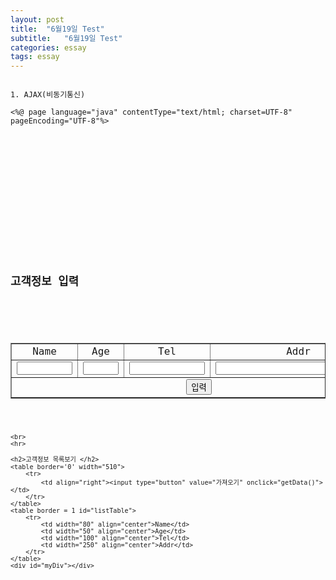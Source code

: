 ```yaml
---
layout: post
title:  "6월19일 Test"
subtitle:   "6월19일 Test"
categories: essay
tags: essay
---
```


<pre><code>
1. AJAX(비동기통신)

<%@ page language="java" contentType="text/html; charset=UTF-8" pageEncoding="UTF-8"%>
<!DOCTYPE html>
<html>
<head>
<meta charset="utf-8">
<title>InputCustomer</title>
<script type="text/javascript" src="../02_jquery_ajax_basic/libs/jquery-1.9.1.min.js"></script>
<script type="text/javascript">
	function insertCustomer(){
		$.ajax({
			type : "GET",
			url : "DataInput.jsp",
			data : {
				name : $("#name").val(),
				age : $("#age").val(),
				tel : $("#tel").val(),
				addr : $("#addr").val()
			},	
			dataType : "text",
			success : function(result){
				if(result == 1){
					alert('입력이 완료됬습니다');
				}else{
					alert('다시입력하세요');
				}
			},
			error : function(){
				alert("error");
			}
		});
	};
	
	function getData(){
		var table = $("#listTable");
		var param = {name : "name", age : "age", tel : "tel", addr : "addr"};
		$.ajax({
			type : "GET",
			url : "DataSelect.jsp",
			data : param,	
			dataType : "xml",
			success : function(data){
/*
				var person = $(data).find("person");
				var str = '<tr><td width="80" align="center">Name</td><td width="50" align="center">Age</td><td width="100" align="center">Tel</td><td width="250" align="center">Addr</td></tr>"table.find("tr:first")';
				for(var i = 0; i < person.length; i++){
					str += "<tr>";
					str += "<td>" + person.eq(i).find("name").text() + "</td>";
					str += "<td>" + person.eq(i).find("age").text() + "</td>";
					str += "<td>" + person.eq(i).find("tel").text() + "</td>";
					str += "<td>" + person.eq(i).find("addr").text() + "</td>";
					str += "</tr>"
				}
				table.html(str);
*/
				
				var person = $(data).find("person");
				$("#listTable").find("tr").not(":first").remove();
				for(var i = 0; i < person.length; i++){
					var name = person.eq(i).find("name").text();
					var age = person.eq(i).find("age").text();
					var tel = person.eq(i).find("tel").text();
					var addr = person.eq(i).find("addr").text();
					$("#listTable").append("<tr><td>" + name + "</td><td>" + age + "</td><td>" + tel + "</td><td>" + addr + "</td></tr>");
				}
			},
			error : function(){
				alert("error");
			}
		});
	};
</script>
</head>

<!-- <body> -->
<body>
	<h2>고객정보 입력 </h2>
	<form name="inForm" method="post">
	<table border = 1>
		<tr>
			<td width="80" align="center">Name</td>
			<td width="50" align="center">Age</td>
			<td width="100" align="center">Tel</td>	
			<td width="250" align="center">Addr</td>
		</tr>
		<tr>
			<td align="center"><input type="text" size="8" name="name" id="name"></td>
			<td align="center"><input type="text" size="4" name="age" id="age"></td>
			<td align="center"><input type="text" size="12" name="tel" id="tel"></td>
			<td align="center"><input type="text" size="30" name="addr" id="addr"></td>
		</tr>
		<tr>
			<td colspan="4" align="center"> 
				<input type="button" value="입력" onclick="insertCustomer()">
			</td>
		</tr>
	</table>
	
	<br>
	<hr>
	
	<h2>고객정보 목록보기 </h2>
	<table border='0' width="510"> 
		<tr>
			<td align="right"><input type="button" value="가져오기" onclick="getData()"></td>
		</tr>
	</table>
	<table border = 1 id="listTable">
		<tr>
			<td width="80" align="center">Name</td>
			<td width="50" align="center">Age</td>
			<td width="100" align="center">Tel</td>	
			<td width="250" align="center">Addr</td>
		</tr>
	</table>
	<div id="myDiv"></div>
</form>
</body>
</html>

</code></pre>